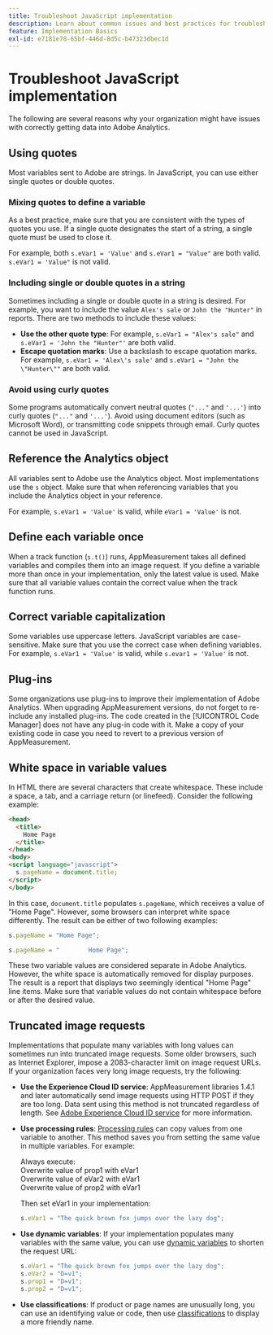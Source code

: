 ```yaml
---
title: Troubleshoot JavaScript implementation
description: Learn about common issues and best practices for troubleshooting your JavaScript implementation.
feature: Implementation Basics
exl-id: e7181e78-65bf-446d-8d5c-b47323dbec1d
---
```

# Troubleshoot JavaScript implementation

The following are several reasons why your organization might have issues with correctly getting data into Adobe Analytics.

## Using quotes

Most variables sent to Adobe are strings. In JavaScript, you can use either single quotes or double quotes.

### Mixing quotes to define a variable

As a best practice, make sure that you are consistent with the types of quotes you use. If a single quote designates the start of a string, a single quote must be used to close it.

For example, both `s.eVar1 = 'Value'` and `s.eVar1 = "Value"` are both valid. `s.eVar1 = 'Value"` is not valid.

### Including single or double quotes in a string

Sometimes including a single or double quote in a string is desired. For example, you want to include the value `Alex's sale` or `John the "Hunter"` in reports. There are two methods to include these values:

* **Use the other quote type**: For example, `s.eVar1 = "Alex's sale"` and `s.eVar1 = 'John the "Hunter"'` are both valid.
* **Escape quotation marks**: Use a backslash to escape quotation marks. For example, `s.eVar1 = 'Alex\'s sale'` and `s.eVar1 = "John the \"Hunter\""` are both valid.

### Avoid using curly quotes

Some programs automatically convert neutral quotes (`"..."` and `'...'`) into curly quotes (`"..."` and `'...'`). Avoid using document editors (such as Microsoft Word), or transmitting code snippets through email. Curly quotes cannot be used in JavaScript.

## Reference the Analytics object

All variables sent to Adobe use the Analytics object. Most implementations use the `s` object. Make sure that when referencing variables that you include the Analytics object in your reference.

For example, `s.eVar1 = 'Value'` is valid, while `eVar1 = 'Value'` is not.

## Define each variable once

When a track function (`s.t()`) runs, AppMeasurement takes all defined variables and compiles them into an image request. If you define a variable more than once in your implementation, only the latest value is used. Make sure that all variable values contain the correct value when the track function runs.

## Correct variable capitalization

Some variables use uppercase letters. JavaScript variables are case-sensitive. Make sure that you use the correct case when defining variables. For example, `s.eVar1 = 'Value'` is valid, while `s.evar1 = 'Value'` is not.

## Plug-ins

Some organizations use plug-ins to improve their implementation of Adobe Analytics. When upgrading AppMeasurement versions, do not forget to re-include any installed plug-ins. The code created in the [!UICONTROL Code Manager] does not have any plug-in code with it. Make a copy of your existing code in case you need to revert to a previous version of AppMeasurement.

## White space in variable values

In HTML there are several characters that create whitespace. These include a space, a tab, and a carriage return (or linefeed). Consider the following example:

```html
<head>
  <title>
    Home Page
  </title>
</head>
<body>
<script language="javascript">
  s.pageName = document.title;
</script>
</body>
```

In this case, `document.title` populates `s.pageName`, which receives a value of "Home Page". However, some browsers can interpret white space differently. The result can be either of two following examples:

```js
s.pageName = "Home Page";
```

```js
s.pageName = "        Home Page";
```

These two variable values are considered separate in Adobe Analytics. However, the white space is automatically removed for display purposes. The result is a report that displays two seemingly identical "Home Page" line items. Make sure that variable values do not contain whitespace before or after the desired value.

## Truncated image requests

Implementations that populate many variables with long values can sometimes run into truncated image requests. Some older browsers, such as Internet Explorer, impose a 2083-character limit on image request URLs. If your organization faces very long image requests, try the following:

* **Use the Experience Cloud ID service**: AppMeasurement libraries 1.4.1 and later automatically send image requests using HTTP POST if they are too long. Data sent using this method is not truncated regardless of length. See [Adobe Experience Cloud ID service](https://experienceleague.adobe.com/docs/id-service/using/home.html) for more information.
* **Use processing rules**: [Processing rules](/help/admin/admin/c-manage-report-suites/c-edit-report-suites/general/c-processing-rules/processing-rules.md) can copy values from one variable to another. This method saves you from setting the same value in multiple variables. For example:

  Always execute:<br>
  Overwrite value of prop1 with eVar1<br>
  Overwrite value of eVar2 with eVar1<br>
  Overwrite value of prop2 with eVar1<br>

  Then set eVar1 in your implementation:

  ```js
  s.eVar1 = "The quick brown fox jumps over the lazy dog";
  ```

* **Use dynamic variables**: If your implementation populates many variables with the same value, you can use [dynamic variables](/help/implement/vars/page-vars/dynamic-variables.md) to shorten the request URL:

  ```js
  s.eVar1 = "The quick brown fox jumps over the lazy dog";
  s.eVar2 = "D=v1";
  s.prop1 = "D=v1";
  s.prop2 = "D=v1";
  ```

* **Use classifications**: If product or page names are unusually long, you can use an identifying value or code, then use [classifications](/help/components/classifications/c-classifications.md) to display a more friendly name.
